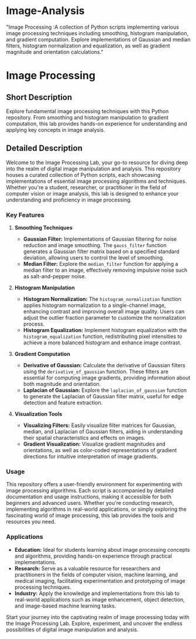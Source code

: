 # Image-Analysis
"Image Processing :A collection of Python scripts implementing various image processing techniques including smoothing, histogram manipulation, and gradient computation. Explore implementations of Gaussian and median filters, histogram normalization and equalization, as well as gradient magnitude and orientation calculations."
# Image Processing 

## Short Description
Explore fundamental image processing techniques with this Python repository. From smoothing and histogram manipulation to gradient computation, this lab provides hands-on experience for understanding and applying key concepts in image analysis.

## Detailed Description

Welcome to the Image Processing Lab, your go-to resource for diving deep into the realm of digital image manipulation and analysis. This repository houses a curated collection of Python scripts, each showcasing implementations of essential image processing algorithms and techniques. Whether you're a student, researcher, or practitioner in the field of computer vision or image analysis, this lab is designed to enhance your understanding and proficiency in image processing.

### Key Features

1. **Smoothing Techniques**
   - **Gaussian Filter:** Implementations of Gaussian filtering for noise reduction and image smoothing. The `gauss_filter` function generates a Gaussian filter matrix based on a specified standard deviation, allowing users to control the level of smoothing.
   - **Median Filter:** Explore the `median_filter` function for applying a median filter to an image, effectively removing impulsive noise such as salt-and-pepper noise.

2. **Histogram Manipulation**
   - **Histogram Normalization:** The `histogram_normalization` function applies histogram normalization to a single-channel image, enhancing contrast and improving overall image quality. Users can adjust the outlier fraction parameter to customize the normalization process.
   - **Histogram Equalization:** Implement histogram equalization with the `histogram_equalization` function, redistributing pixel intensities to achieve a more balanced histogram and enhance image contrast.

3. **Gradient Computation**
   - **Derivative of Gaussian:** Calculate the derivative of Gaussian filters using the `derivative_of_gaussian` function. These filters are essential for computing image gradients, providing information about both magnitude and orientation.
   - **Laplacian of Gaussian:** Explore the `laplacian_of_gaussian` function to generate the Laplacian of Gaussian filter matrix, useful for edge detection and feature extraction.

4. **Visualization Tools**
   - **Visualizing Filters:** Easily visualize filter matrices for Gaussian, median, and Laplacian of Gaussian filters, aiding in understanding their spatial characteristics and effects on images.
   - **Gradient Visualization:** Visualize gradient magnitudes and orientations, as well as color-coded representations of gradient directions for intuitive interpretation of image gradients.

### Usage
This repository offers a user-friendly environment for experimenting with image processing algorithms. Each script is accompanied by detailed documentation and usage instructions, making it accessible for both beginners and advanced users. Whether you're conducting research, implementing algorithms in real-world applications, or simply exploring the fascinating world of image processing, this lab provides the tools and resources you need.

### Applications
- **Education:** Ideal for students learning about image processing concepts and algorithms, providing hands-on experience through practical implementations.
- **Research:** Serve as a valuable resource for researchers and practitioners in the fields of computer vision, machine learning, and medical imaging, facilitating experimentation and prototyping of image processing techniques.
- **Industry:** Apply the knowledge and implementations from this lab to real-world applications such as image enhancement, object detection, and image-based machine learning tasks.

Start your journey into the captivating realm of image processing today with the Image Processing Lab. Explore, experiment, and uncover the endless possibilities of digital image manipulation and analysis.


